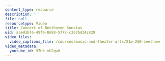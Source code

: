 ```yaml
---
content_type: resource
description: ''
file: null
resourcetype: Video
title: Concert of Beethoven Sonatas
uid: aaed1b76-49f6-8688-5777-c367bd242829
video_files:
  video_captions_file: /courses/music-and-theater-arts/21m-250-beethoven-to-mahler-spring-2014/beethoven-concert/concert-of-beethoven-sonatas/97Hk_vH2qw0.vtt
video_metadata:
  youtube_id: 97Hk_vH2qw0
---
```

